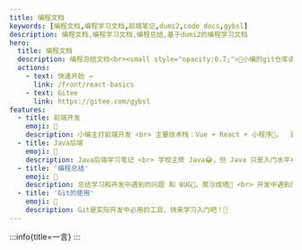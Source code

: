 ```yaml
---
title: 编程文档
keywords: [编程文档,编程学习文档,前端笔记,dumi2,code docs,gybsl]
description: 编程文档,编程学习文档,编程总结,基于dumi2的编程学习文档
hero:
  title: 编程文档
  description: 编程总结文档<br><small style="opacity:0.7;">🧐小编的git仓库请访问 <a href="https://gitee.com/gybsl" style="color:#1677ff;">https://gitee.com/gybsl</a></small>
  actions:
    - text: 快速开始 →
      link: /front/react-basics
    - text: Gitee
      link: https://gitee.com/gybsl
features:
  - title: 前端开发
    emoji: 🌈
    description: 小编主打前端开发 <br> 主要技术栈：Vue + React + 小程序👻，  跨端：Uni-app + Flutter🤖
  - title: Java后端
    emoji: 📖
    description: Java后端学习笔记 <br> 学校主修 Java😂，但 Java 只是入门水平😂，Java基础 + Java web + Spring
  - title: '编程总结'
    emoji: 🚀
    description: 总结学习和开发中遇到的问题 和 BUG🎃，聚沙成塔📢 <br> 开发中遇到的问题总结 和 面试总结
  - title: 'Git的使用'
    emoji: 🌠
    description: Git是实际开发中必用的工具，快来学习入门吧！🌝
---
```



:::info{title=一言}
<Aphorism />
:::

<!-- Todos 列表

1.  [ ]  [前端性能优化——首页资源压缩63%、白屏时间缩短86% - 掘金 (juejin.cn)](https://juejin.cn/post/7188894691356573754)
2.  [ ] [Git - 《阮一峰 Git 教程》 - 书栈网 · BookStack](https://www.bookstack.cn/read/git-tutorial/docs-basic.md)
3.  [ ] JavaScript 每日面试题 -->

<!-- 他说 如果你努力了 但是没有多大的改观 并不能证明你没有用 而是代表你在赎罪 你总得为过去的懒散付出点代 这个时候你应该更加努力 欠的账总会还完 日子总会阳光明媚的 努力刚开始很简单 但是到最后却很难 没有坚持的努力实质上没有太大的意义 所以很多人看似输掉的是结果 本质上输掉的是过程，还是那句话 人生没有白走的路，也没有白读的书 好运呢，只是努力的伏笔而已 哪怕鸟云密布 向上爬就是晴空万里 所以请继续努力 -->

<!-- 
  我会等枯树生出芽 开出新的花
  等着阳光刺破黑暗第一缕朝霞
  我会等一场雨落下 把回忆都冲刷
  再与你一起去看外面世界到底多大
 -->
